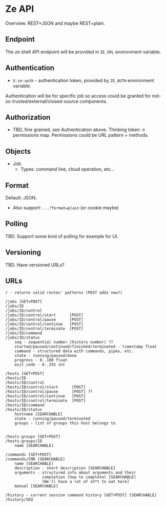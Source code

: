 Ze API
======

Overview. REST+JSON and maybe REST+plain.

Endpoint
--------

The ze shell API endpoint will be provided in `ZE_URL` environment variable.


Authentication
--------------

* `X-ze-auth` - authentication token, provided by `ZE_AUTH` environment variable.

Authentication will be for specific job so access could be granted for not-so-trusted/external/closed-source components.

Authorization
-------------

* TBD, fine grained, see Authentication above. Thinking token -> permissions map. Permissions could be URL pattern + methods.

Objects
-------

* Job
	* Types: command line, cloud operation, etc...

Format
------

Default: JSON.

* Also support: `...?format=plain` (or cookie maybe)

Polling
-------

TBD. Support some kind of polling for example for UI.

Versioning
----------

TBD. Have versioned URLs?

URLs
----

	/ - returns valid routes' patterns (POST adds new?)

	/jobs [GET+POST]
	/jobs/ID
	/jobs/ID/control
	/jobs/ID/control/start      [POST]
	/jobs/ID/control/pause      [POST]
	/jobs/ID/control/continue   [POST]
	/jobs/ID/control/terminate  [POST]
	/jobs/ID/command
	/jobs/ID/status
		seq - sequential number (history number) ??
		started/paused/continued/finished/terminated - timestamp float
		command - structured data with commands, pipes, etc.
		state - running/paused/done
		progress - 0..100 float
		exit_code - 0..255 int

	/hosts [GET+POST]
	/hosts/ID
	/hosts/ID/control
	/hosts/ID/control/start      [POST]
	/hosts/ID/control/pause      [POST] ??
	/hosts/ID/control/continue   [POST]
	/hosts/ID/control/terminate  [POST]
	/hosts/ID/command
	/hosts/ID/status
		hostname [SEARCHABLE]
		state - running/paused/terminated
		groups - list of groups this host belongs to
		

	/hosts-groups [GET+POST]
	/hosts-groups/ID
		name [SEARCHABLE]

	/commands [GET+POST]
	/commands/CMD [SEARCHABLE]
		name [SEARCHABLE]
		description - short description [SEARCHABLE]
		arguments - structured info about arguments and their
		            completion (how to complete) [SEARCHABLE]
					[We'll have a lot of sh*t to eat here]
		manual [SEARCHABLE]

	/history - current session command history [GET+POST] [SEARCHABLE]
	/history/SEQ
